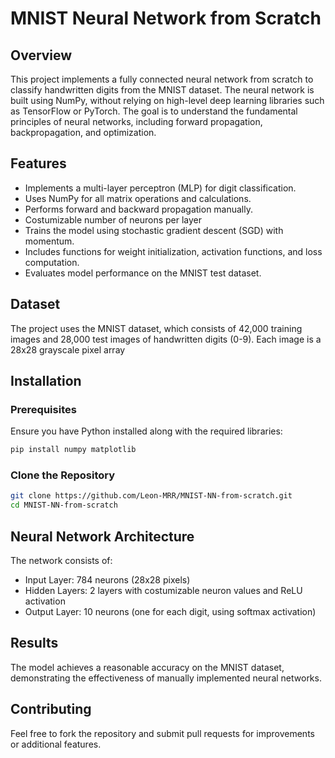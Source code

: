 # MNIST Neural Network from Scratch

## Overview
This project implements a fully connected neural network from scratch to classify handwritten digits from the MNIST dataset. The neural network is built using NumPy, without relying on high-level deep learning libraries such as TensorFlow or PyTorch. The goal is to understand the fundamental principles of neural networks, including forward propagation, backpropagation, and optimization.

## Features
- Implements a multi-layer perceptron (MLP) for digit classification.
- Uses NumPy for all matrix operations and calculations.
- Performs forward and backward propagation manually.
- Costumizable number of neurons per layer
- Trains the model using stochastic gradient descent (SGD) with momentum.
- Includes functions for weight initialization, activation functions, and loss computation.
- Evaluates model performance on the MNIST test dataset.

## Dataset
The project uses the MNIST dataset, which consists of 42,000 training images and 28,000 test images of handwritten digits (0-9). Each image is a 28x28 grayscale pixel array
## Installation
### Prerequisites
Ensure you have Python installed along with the required libraries:
```bash
pip install numpy matplotlib
```

### Clone the Repository
```bash
git clone https://github.com/Leon-MRR/MNIST-NN-from-scratch.git
cd MNIST-NN-from-scratch
```

## Neural Network Architecture
The network consists of:
- Input Layer: 784 neurons (28x28 pixels)
- Hidden Layers: 2 layers with costumizable neuron values and ReLU activation
- Output Layer: 10 neurons (one for each digit, using softmax activation)

## Results
The model achieves a reasonable accuracy on the MNIST dataset, demonstrating the effectiveness of manually implemented neural networks.


## Contributing
Feel free to fork the repository and submit pull requests for improvements or additional features.



